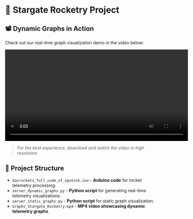 # 🚀 Stargate Rocketry Project

## 📽 Dynamic Graphs in Action

Check out our real-time graph visualization demo in the video below:

<video width="600" controls>
  <source src="Graphs_Stargate_Rocketry.mp4" type="video/mp4">
  Your browser does not support the video tag.
</video>

> *For the best experience, download and watch the video in high resolution.*

## 📂 Project Structure

- `kazrockets_full_code_of_sputnik.ino` - **Arduino code** for rocket telemetry processing.
- `server_dynamic_graphs.py` - **Python script** for generating real-time telemetry visualizations.
- `server_static_graphs.py` - **Python script** for static graph visualization.
- `Graphs_Stargate_Rocketry.mp4` - **MP4 video showcasing dynamic telemetry graphs**.